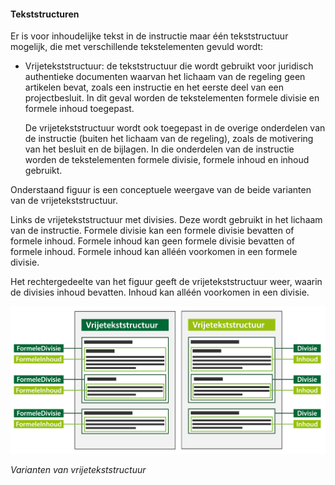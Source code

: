 #### Tekststructuren

Er is voor inhoudelijke tekst in de instructie maar één tekststructuur mogelijk,
die met verschillende tekstelementen gevuld wordt:

-   Vrijetekststructuur: de tekststructuur die wordt gebruikt voor juridisch
    authentieke documenten waarvan het lichaam van de regeling geen artikelen
    bevat, zoals een instructie en het eerste deel van een projectbesluit.
    In dit geval worden de tekstelementen formele divisie en formele inhoud
    toegepast.  

    De vrijetekststructuur wordt ook toegepast in de overige onderdelen van de
    instructie (buiten het lichaam van de regeling), zoals de motivering van
    het besluit en de bijlagen. In die onderdelen van de
    instructie worden de tekstelementen formele divisie, formele inhoud en inhoud 
    gebruikt.

Onderstaand figuur is een conceptuele weergave van de beide varianten van de
vrijetekststructuur.

Links de vrijetekststructuur met divisies. Deze wordt gebruikt in het
lichaam van de instructie. Formele divisie kan een formele divisie bevatten
of formele inhoud. Formele inhoud kan geen formele divisie bevatten of formele
inhoud. Formele inhoud kan alléén voorkomen in een formele divisie.

Het rechtergedeelte van het figuur geeft de vrijetekststructuur weer, waarin de
divisies inhoud bevatten. Inhoud kan alléén voorkomen in een divisie.

![](media/FormeleVrijeVrijetekststructuurOvi2003.png)

*Varianten van vrijetekststructuur*
